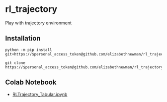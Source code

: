 # rl_trajectory
Play with trajectory environment


## Installation

```console
python -m pip install git+https://$personal_access_token@github.com/elizabethnewman/rl_trajectory.git
```

```console
git clone https://$personal_access_token@github.com/elizabethnewman/rl_trajectory.git
```

## Colab Notebook

* [RLTrajectory_Tabular.ipynb](https://colab.research.google.com/drive/1FwuTng36sNgE-v26TPjR9NnX43jHKs0j?usp=sharing)
